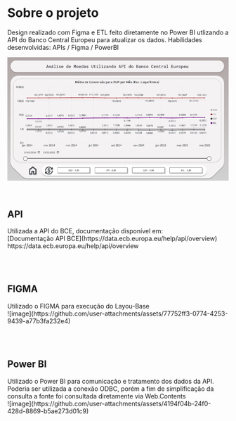 <h1>Sobre o projeto</h1>

Design realizado com Figma e ETL feito diretamente no Power BI utlizando a API do Banco Central Europeu para atualizar os dados.
Habilidades desenvolvidas: APIs / Figma / PowerBI

![Dashboard de Exemplo](https://raw.githubusercontent.com/ViVerdi/PortfolioDados/14d71a0d22b569d5d1124eb8eeb0d5cb9641e445/Taxas%20de%20Conversao%20via%20API%20BCE/Dashboard%20Sample.png)


<br>

<h2>API</h2>
Utilizada a API do BCE, documentação disponível em:<br>
[Documentação API BCE](https://data.ecb.europa.eu/help/api/overview)  <br>
https://data.ecb.europa.eu/help/api/overview

<br><br>

<h2>FIGMA</h2>
Utilizado o FIGMA para execução do Layou-Base<br>
![image](https://github.com/user-attachments/assets/77752ff3-0774-4253-9439-a77b3fa232e4)

<br><br>

<h2>Power BI</h2>
Utilizado o Power BI para comunicação e tratamento dos dados da API.<br>
Poderia ser utilizada a conexão ODBC, porém a fim de simplificação da consulta a fonte foi consultada diretamente via Web.Contents<br>
![image](https://github.com/user-attachments/assets/4194f04b-24f0-428d-8869-b5ae273d01c9)
